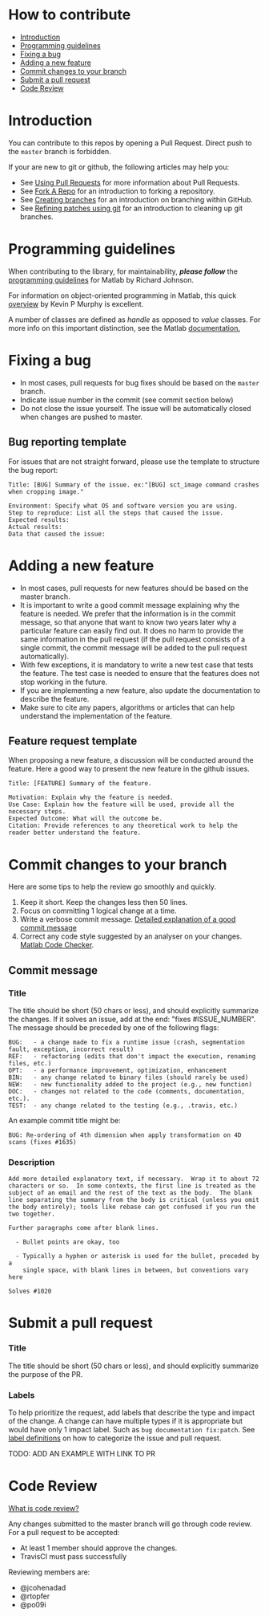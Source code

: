 # How to contribute

* [Introduction](#introduction)
* [Programming guidelines](#programming-guidelines)
* [Fixing a bug](#fixing-a-bug)
* [Adding a new feature](#adding-a-new-feature)
* [Commit changes to your branch](#commit-changes-to-your-branch)
* [Submit a pull request](#submit-a-pull-request)
* [Code Review](#code-review)

# Introduction

You can contribute to this repos by opening a Pull Request. Direct push to the `master` branch is forbidden.

If your are new to git or github, the following articles may help you:

* See [Using Pull Requests](https://help.github.com/articles/using-pull-requests) for more information about Pull Requests.
* See [Fork A Repo](http://help.github.com/forking/) for an introduction to forking a repository.
* See [Creating branches](https://help.github.com/articles/creating-and-deleting-branches-within-your-repository/) for an introduction on branching within GitHub.
* See [Refining patches using git](https://github.com/erlang/otp/wiki/Refining-patches-using-git) for an introduction to cleaning up git branches.

# Programming guidelines

When contributing to the library, for maintainability, ___please follow___ the 
[programming guidelines](https://www.mathworks.com/matlabcentral/fileexchange/46056-matlab-style-guidelines-2-0?s_tid=mwa_osa_a) 
for Matlab by Richard Johnson.

For information on object-oriented programming in Matlab, this quick 
[overview](http://www.cs.ubc.ca/~murphyk/Software/matlabTutorial/html/objectOriented.html)
by Kevin P Murphy is excellent.

A number of classes are defined as *handle* as opposed to *value* classes.
For more info on this important distinction, see the Matlab
[documentation.](https://www.mathworks.com/help/matlab/matlab_oop/comparing-handle-and-value-classes.html)

# Fixing a bug

* In most cases, pull requests for bug fixes should be based on the `master` branch.
* Indicate issue number in the commit (see commit section below)
* Do not close the issue yourself. The issue will be automatically closed when changes are pushed to master.

## Bug reporting template

For issues that are not straight forward, please use the template to structure the bug report:

    Title: [BUG] Summary of the issue. ex:"[BUG] sct_image command crashes when cropping image."

    Environment: Specify what OS and software version you are using.
    Step to reproduce: List all the steps that caused the issue.
    Expected results:
    Actual results:
    Data that caused the issue:

# Adding a new feature

* In most cases, pull requests for new features should be based on the master branch.
* It is important to write a good commit message explaining why the feature is needed. We prefer that the information is in the commit message, so that anyone that want to know two years later why a particular feature can easily find out. It does no harm to provide the same information in the pull request (if the pull request consists of a single commit, the commit message will be added to the pull request automatically).
* With few exceptions, it is mandatory to write a new test case that tests the feature. The test case is needed to ensure that the features does not stop working in the future.
* If you are implementing a new feature, also update the documentation to describe the feature.
* Make sure to cite any papers, algorithms or articles that can help understand the implementation of the feature.

## Feature request template

When proposing a new feature, a discussion will be conducted around the feature. Here a good way to present the new feature in the github issues.

    Title: [FEATURE] Summary of the feature.

    Motivation: Explain why the feature is needed.
    Use Case: Explain how the feature will be used, provide all the necessary steps.
    Expected Outcome: What will the outcome be.
    Citation: Provide references to any theoretical work to help the reader better understand the feature.

# Commit changes to your branch

Here are some tips to help the review go smoothly and quickly.

1. Keep it short. Keep the changes less then 50 lines.
2. Focus on committing 1 logical change at a time.
3. Write a verbose commit message. [Detailed explanation of a good commit message](https://github.com/erlang/otp/wiki/writing-good-commit-messages)
4. Correct any code style suggested by an analyser on your changes. [Matlab Code Checker](https://www.mathworks.com/help/fixedpoint/ug/using-the-matlab-code-analyzer-to-check-code-interactively-at-design-time.html).

## Commit message

### Title

The title should be short (50 chars or less), and should explicitly summarize the changes. If it solves an issue, add at the end: "fixes #ISSUE_NUMBER". The message should be preceded by one of the following flags:

```
BUG:   - a change made to fix a runtime issue (crash, segmentation fault, exception, incorrect result)
REF:   - refactoring (edits that don't impact the execution, renaming files, etc.)
OPT:   - a performance improvement, optimization, enhancement
BIN:   - any change related to binary files (should rarely be used)
NEW:   - new functionality added to the project (e.g., new function)
DOC:   - changes not related to the code (comments, documentation, etc.).
TEST:  - any change related to the testing (e.g., .travis, etc.)
```  

An example commit title might be:
```
BUG: Re-ordering of 4th dimension when apply transformation on 4D scans (fixes #1635)
````

### Description

```
Add more detailed explanatory text, if necessary.  Wrap it to about 72
characters or so.  In some contexts, the first line is treated as the
subject of an email and the rest of the text as the body.  The blank
line separating the summary from the body is critical (unless you omit
the body entirely); tools like rebase can get confused if you run the
two together.

Further paragraphs come after blank lines.

  - Bullet points are okay, too

  - Typically a hyphen or asterisk is used for the bullet, preceded by a
    single space, with blank lines in between, but conventions vary here

Solves #1020
```

# Submit a pull request

### Title
The title should be short (50 chars or less), and should explicitly summarize the purpose of the PR.

### Labels
To help prioritize the request, add labels that describe the type and impact of the change. A change can have multiple types if it is appropriate but would have only 1 impact label. Such as `bug documentation fix:patch`.
See [label definitions](https://github.com/neuropoly/realtime_shimming/labels) on how to categorize the issue and pull request.

TODO: ADD AN EXAMPLE WITH LINK TO PR

# Code Review

[What is code review?](https://help.github.com/articles/about-pull-request-reviews/)

Any changes submitted to the master branch will go through code review. For a pull request to be accepted:

* At least 1 member should approve the changes.
* TravisCI must pass successfully

Reviewing members are:
* @jcohenadad
* @rtopfer
* @po09i 
